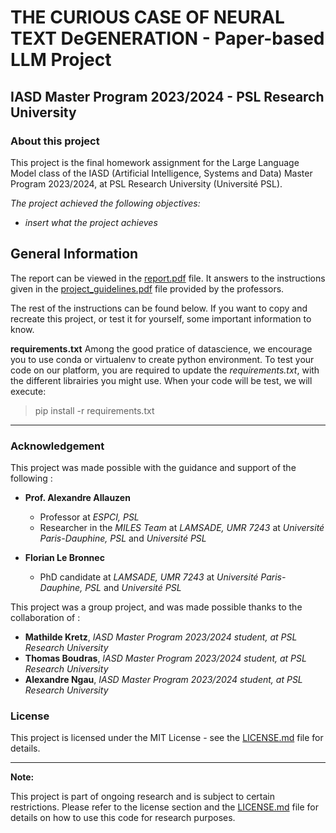 # THE CURIOUS CASE OF NEURAL TEXT DeGENERATION - Paper-based LLM Project

## IASD Master Program 2023/2024 - PSL Research University

### About this project

This project is the final homework assignment for the Large Language Model class of the IASD (Artificial Intelligence, Systems and Data) Master Program 2023/2024, at PSL Research University (Université PSL).

*The project achieved the following objectives:*
- *insert what the project achieves*

## General Information

The report can be viewed in the [report.pdf](report.pdf) file. It answers to the instructions given in the [project_guidelines.pdf](project_guidelines.pdf) file provided by the professors.

The rest of the instructions can be found below. If you want to copy and recreate this project, or test it for yourself, some important information to know.

**requirements.txt**
Among the good pratice of datascience, we encourage you to use conda or virtualenv to create python environment. 
To test your code on our platform, you are required to update the *requirements.txt*, with the different librairies you might use. 
When your code will be test, we will execute: 
  > pip install -r requirements.txt

---

### Acknowledgement

This project was made possible with the guidance and support of the following :

- **Prof. Alexandre Allauzen**
  - Professor at *ESPCI, PSL*
  - Researcher in the *MILES Team* at *LAMSADE, UMR 7243* at *Université Paris-Dauphine, PSL* and *Université PSL*

- **Florian Le Bronnec**
  - PhD candidate at *LAMSADE, UMR 7243* at *Université Paris-Dauphine, PSL* and *Université PSL*
 
This project was a group project, and was made possible thanks to the collaboration of :

- **Mathilde Kretz**, *IASD Master Program 2023/2024 student, at PSL Research University*
- **Thomas Boudras**, *IASD Master Program 2023/2024 student, at PSL Research University*
- **Alexandre Ngau**, *IASD Master Program 2023/2024 student, at PSL Research University*

### License

This project is licensed under the MIT License - see the [LICENSE.md](LICENSE.md) file for details.

---

**Note:**

This project is part of ongoing research and is subject to certain restrictions. Please refer to the license section and the [LICENSE.md](LICENSE.md) file for details on how to use this code for research purposes.
